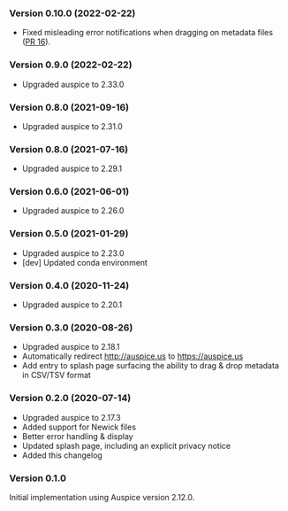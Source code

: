 ### Version 0.10.0 (2022-02-22)

* Fixed misleading error notifications when dragging on metadata files ([PR 16](https://github.com/nextstrain/auspice.us/pull/16)).

### Version 0.9.0 (2022-02-22)

* Upgraded auspice to 2.33.0

### Version 0.8.0 (2021-09-16)

* Upgraded auspice to 2.31.0

### Version 0.8.0 (2021-07-16)

* Upgraded auspice to 2.29.1

### Version 0.6.0 (2021-06-01)

* Upgraded auspice to 2.26.0

### Version 0.5.0 (2021-01-29)

* Upgraded auspice to 2.23.0
* [dev] Updated conda environment

### Version 0.4.0 (2020-11-24)

* Upgraded auspice to 2.20.1

### Version 0.3.0 (2020-08-26)

* Upgraded auspice to 2.18.1
* Automatically redirect http://auspice.us to https://auspice.us
* Add entry to splash page surfacing the ability to drag & drop metadata in CSV/TSV format

### Version 0.2.0 (2020-07-14)

* Upgraded auspice to 2.17.3
* Added support for Newick files
* Better error handling & display
* Updated splash page, including an explicit privacy notice
* Added this changelog

### Version 0.1.0

Initial implementation using Auspice version 2.12.0.